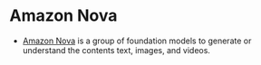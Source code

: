 # Amazon Nova
- [Amazon Nova](https://docs.aws.amazon.com/nova/) is a group of foundation models to generate or understand the contents text, images, and videos.